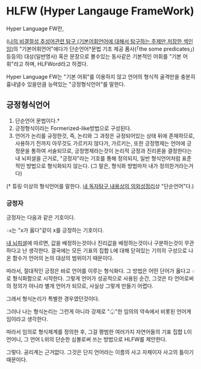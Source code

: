 # HLFW (Hyper Langauge FrameWork)

Hyper Language FW란,

([나의 비결절성 추성어관련 탐구 (기본어휘언어에 대해서 탐구하는 주제만 저장한 섹인임)](https://faraway6834.github.io/unbeauty/privateNote/Alkali/Forbidden/Personal/TWaMLang/%EC%B4%88%EB%8B%A8%EC%88%9C%EC%96%B8%EC%96%B4_%EB%B0%8F_%EC%96%B8%EC%96%B4%EC%97%90_%EB%8C%80%ED%95%9C_%EB%8F%85%EC%9E%90%ED%83%90%EA%B5%AC/)의 "기본어휘언어"에다가 단순언어†문법 기초 제공 품사(「the some predicates」)등등의) 대상(일반명사) 혹은 문장으로 볼수있는 동사같은 기본적인 어휘를 "기본 어휘"라고 하며, HLFWord라고 하겠다.

Hyper Language FW는 "기본 어휘"를 이용하지 않고 언어의 형식적 골격만을 충분히 흉내낼수 있을만큼 능력있는 "긍정형식언어"를 말한다.

## 긍정형식언어

1. 단순언어 문법이다.†
2. 긍정형식이라는 Formerized-like방법으로 구성된다.
3. 언어가 논리를 규정한것, 즉, 논리와 그 과정은 규정되어있는 상태 뒤에 존재하므로, 사용하기 전까지 아무것도 가르키지 않다가, 가르키는, 또한 긍정명제는 언어에 긍정문을 통하여 서술되므로, 긍정명제라는것이 논리적 긍정과 진리론을 결정한다는 내 뇌피셜을 근거로, "긍정자"라는 기호를 통해 정의되지, 일반 형식언어처럼 표준적인 방법으로 형식화되지 않는다. (그 말은, 형식화 방법마저 내가 정의한거라는거다)

(† 튜링 이상의 형식언어를 말한다. [내 독자탐구 내용상의 의외성정리](https://faraway6834.github.io/unbeauty/privateNote/Alkali/Forbidden/Personal/Abstract#%EC%9A%A9%EC%96%B4-%EC%A0%95%EC%9D%98)상 "단순언어"다.)

### 긍정자

긍정자는 다음과 같은 기호이다.

`♤x`는 "x가 옳다"같이 x를 긍정하는 기호이다.

[내 뇌피셜](https://faraway6834.github.io/unbeauty/privateNote/Alkali/Forbidden/Personal/temp)에 따르면, 값을 배정하는것이나 진리값을 배정하는것이나 구분하는것이 무관하다고 난 생각한다.
결국에는 모든 기표의 집합 L에 대해 닫혀있는 기의의 구성으로 나온 함수가 언어의 논의 대상의 범위이기 때문이다.

따라서, 절대적인 긍정은 바로 언어를 이루는 형식화다.
그 방법은 어떤 단어가 옳다고 `♤`로 형식화함으로 시작한다.
그렇게 언어가 성공적으로 사용된 순간, 그것은 타 언어로써의 정의가 아니라 별개 언어가 되므로, 사실상 그렇게 만들기 어렵다.

그래서 형식논리가 특별한 경우였던것이다.

그러나 나는 형식논리는 그런게 아니라 강제로 "♤"한 임의의 약속에서 비롯된 언어게임이라고 생각한다.

따라서 임의로 형식체계를 정의한 후, 그걸 평범한 여러가지 자연어들의 기표 집합 L이 언어니, 그 언어 L위의 단순한 심볼로써 쓰는 방법으로 HLFW를 제안한다.

그렇다. 공리계는 근거없다. 그것은 단지 언어라는 이름의 사고 자체이자 사고의 틀이기 때문이다.